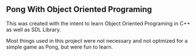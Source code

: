 ## Pong With Object Oriented Programing

This was created with the intent to learn Object Oriented Programing in C++ as well as SDL Library.

Most things used in this project were not necessary and not optmized for a simple game as Pong, but were fun to learn.
